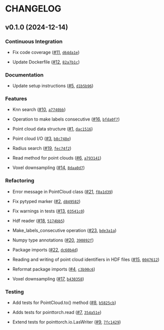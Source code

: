 # CHANGELOG


## v0.1.0 (2024-12-14)

### Continuous Integration

- Fix code coverage ([#11](https://github.com/ai4trees/pointtorch/pull/11),
  [`d64da1e`](https://github.com/ai4trees/pointtorch/commit/d64da1e2fb069f5c2dcde626cbacdea52a92cc4d))

- Update Dockerfile ([#12](https://github.com/ai4trees/pointtorch/pull/12),
  [`82a7b1c`](https://github.com/ai4trees/pointtorch/commit/82a7b1ccbcaa5d846cd522b21f7eb7ad414b5764))

### Documentation

- Update setup instructions ([#5](https://github.com/ai4trees/pointtorch/pull/5),
  [`d1b5b96`](https://github.com/ai4trees/pointtorch/commit/d1b5b96459ca3222b821f4e16f4022adc24876d8))

### Features

- Knn search ([#10](https://github.com/ai4trees/pointtorch/pull/10),
  [`a7740bb`](https://github.com/ai4trees/pointtorch/commit/a7740bb6f7dbf1ffefbd415ddd5d9098293b76a2))

- Operation to make labels consecutive ([#16](https://github.com/ai4trees/pointtorch/pull/16),
  [`bfda0f7`](https://github.com/ai4trees/pointtorch/commit/bfda0f7e4178864021d87c7d3f55419d7b81ab3b))

- Point cloud data structure ([#1](https://github.com/ai4trees/pointtorch/pull/1),
  [`dac1516`](https://github.com/ai4trees/pointtorch/commit/dac15161ee7a34d8b8a44d6a8351ae099f0ab114))

- Point cloud I/O ([#3](https://github.com/ai4trees/pointtorch/pull/3),
  [`b8c748e`](https://github.com/ai4trees/pointtorch/commit/b8c748e69a3339bb77ecb342ffc1c3291c6e5453))

- Radius search ([#19](https://github.com/ai4trees/pointtorch/pull/19),
  [`fec74f2`](https://github.com/ai4trees/pointtorch/commit/fec74f217d8d58097272747bcc56321535122b76))

- Read method for point clouds ([#6](https://github.com/ai4trees/pointtorch/pull/6),
  [`a793141`](https://github.com/ai4trees/pointtorch/commit/a793141d240b308310d785a590e2e305fb170de7))

- Voxel downsampling ([#14](https://github.com/ai4trees/pointtorch/pull/14),
  [`8daa0d7`](https://github.com/ai4trees/pointtorch/commit/8daa0d7008e61622d3efdb6ca5c9a2aef1090682))

### Refactoring

- Error message in PointCloud class ([#21](https://github.com/ai4trees/pointtorch/pull/21),
  [`f8a1d39`](https://github.com/ai4trees/pointtorch/commit/f8a1d3939ed1ced500c4cc8e7640453f2abe05d2))

- Fix pytyped marker ([#2](https://github.com/ai4trees/pointtorch/pull/2),
  [`d849582`](https://github.com/ai4trees/pointtorch/commit/d84958229e051388a82470540581585edfaa58a4))

- Fix warnings in tests ([#13](https://github.com/ai4trees/pointtorch/pull/13),
  [`03541c0`](https://github.com/ai4trees/pointtorch/commit/03541c0c7bfb0e9bf73fdd433a8001e222a39258))

- Hdf reader ([#18](https://github.com/ai4trees/pointtorch/pull/18),
  [`5174bb5`](https://github.com/ai4trees/pointtorch/commit/5174bb599a82a2b7d84401d849d3f5b81a6fa640))

- Make_labels_consecutive operation ([#23](https://github.com/ai4trees/pointtorch/pull/23),
  [`bde3a1a`](https://github.com/ai4trees/pointtorch/commit/bde3a1a48994d6af07337d5823e6e163a99819e1))

- Numpy type annotations ([#20](https://github.com/ai4trees/pointtorch/pull/20),
  [`390892f`](https://github.com/ai4trees/pointtorch/commit/390892f6793e01c6e075034f316f4e2263b320d4))

- Package imports ([#22](https://github.com/ai4trees/pointtorch/pull/22),
  [`dc60b4d`](https://github.com/ai4trees/pointtorch/commit/dc60b4d256eac89c9c4283842c4c9d9d7da2631f))

- Reading and writing of point cloud identifiers in HDF files
  ([#15](https://github.com/ai4trees/pointtorch/pull/15),
  [`0047612`](https://github.com/ai4trees/pointtorch/commit/004761261a5b26c27e028fa83e3400abb346429b))

- Reformat package imports ([#4](https://github.com/ai4trees/pointtorch/pull/4),
  [`c3b90c6`](https://github.com/ai4trees/pointtorch/commit/c3b90c67a52d2221fc5c59062bddce57e7ff54b7))

- Voxel downsampling ([#17](https://github.com/ai4trees/pointtorch/pull/17),
  [`b430358`](https://github.com/ai4trees/pointtorch/commit/b430358383f7afc738de48d66454bc6890cf2e65))

### Testing

- Add tests for PointCloud.to() method ([#8](https://github.com/ai4trees/pointtorch/pull/8),
  [`b5825cb`](https://github.com/ai4trees/pointtorch/commit/b5825cbb46b0b133f389608782934b0fd1ef3e08))

- Adds tests for pointtorch.read ([#7](https://github.com/ai4trees/pointtorch/pull/7),
  [`354a51e`](https://github.com/ai4trees/pointtorch/commit/354a51e66dc00a8f2479d16c20cb8bad7fae61ed))

- Extend tests for pointtorch.io.LasWriter ([#9](https://github.com/ai4trees/pointtorch/pull/9),
  [`7fc1429`](https://github.com/ai4trees/pointtorch/commit/7fc142920d8e900ff9051c7f99154cbafe53bc65))
